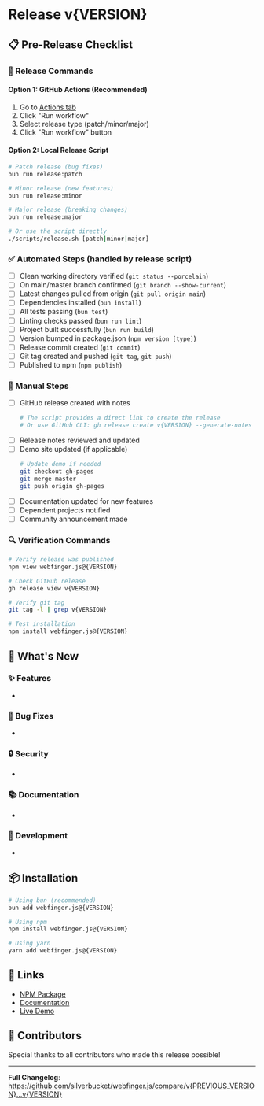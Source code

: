 # Release v{VERSION}

## 📋 Pre-Release Checklist

### 🚀 Release Commands

#### Option 1: GitHub Actions (Recommended)
1. Go to [Actions tab](https://github.com/silverbucket/webfinger.js/actions/workflows/release.yml)
2. Click "Run workflow"
3. Select release type (patch/minor/major)
4. Click "Run workflow" button

#### Option 2: Local Release Script
```bash
# Patch release (bug fixes)
bun run release:patch

# Minor release (new features)
bun run release:minor

# Major release (breaking changes)
bun run release:major

# Or use the script directly
./scripts/release.sh [patch|minor|major]
```

### ✅ Automated Steps (handled by release script)
- [ ] Clean working directory verified (`git status --porcelain`)
- [ ] On main/master branch confirmed (`git branch --show-current`)
- [ ] Latest changes pulled from origin (`git pull origin main`)
- [ ] Dependencies installed (`bun install`)
- [ ] All tests passing (`bun test`)
- [ ] Linting checks passed (`bun run lint`)
- [ ] Project built successfully (`bun run build`)
- [ ] Version bumped in package.json (`npm version [type]`)
- [ ] Release commit created (`git commit`)
- [ ] Git tag created and pushed (`git tag`, `git push`)
- [ ] Published to npm (`npm publish`)

### 📝 Manual Steps
- [ ] GitHub release created with notes
  ```bash
  # The script provides a direct link to create the release
  # Or use GitHub CLI: gh release create v{VERSION} --generate-notes
  ```
- [ ] Release notes reviewed and updated
- [ ] Demo site updated (if applicable)
  ```bash
  # Update demo if needed
  git checkout gh-pages
  git merge master
  git push origin gh-pages
  ```
- [ ] Documentation updated for new features
- [ ] Dependent projects notified
- [ ] Community announcement made

### 🔍 Verification Commands
```bash
# Verify release was published
npm view webfinger.js@{VERSION}

# Check GitHub release
gh release view v{VERSION}

# Verify git tag
git tag -l | grep v{VERSION}

# Test installation
npm install webfinger.js@{VERSION}
```

## 🚀 What's New

### ✨ Features
- 

### 🐛 Bug Fixes
- 

### 🔒 Security
- 

### 📚 Documentation
- 

### 🔧 Development
- 

## 📦 Installation

```bash
# Using bun (recommended)
bun add webfinger.js@{VERSION}

# Using npm
npm install webfinger.js@{VERSION}

# Using yarn
yarn add webfinger.js@{VERSION}
```

## 🔗 Links

- [NPM Package](https://www.npmjs.com/package/webfinger.js)
- [Documentation](https://github.com/silverbucket/webfinger.js#readme)
- [Live Demo](https://silverbucket.github.io/webfinger.js/demo/)

## 🙏 Contributors

Special thanks to all contributors who made this release possible!

---

**Full Changelog**: https://github.com/silverbucket/webfinger.js/compare/v{PREVIOUS_VERSION}...v{VERSION}